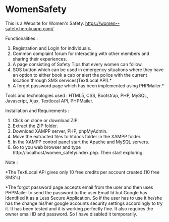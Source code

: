 # WomenSafety
This is a Website for Women's Safety. https://women--safety.herokuapp.com/

Functionalities :
1) Registration and Login for individuals.
2) Common complaint forum for interacting with other members and sharing their experiences.
3) A page consisting of Safety Tips that every women can follow.
4) SOS button which can be used in emergency situations where they have an option to either book a cab or alert the police with the current    location through SMS services(TextLocal API).*
5) A forgot password page which has been implemented using PHPMailer.*

Tools and technologies used : HTML5, CSS, Bootstrap, PHP, MySQL, Javascript, Ajax, Textlocal API, PHPMailer.

Installation and Requirements :
1) Click on clone or download ZIP.
2) Extract the ZIP folder.
3) Download XAMPP server, PHP, phpMyAdmin.
4) Move the extracted files to htdocs folder in the XAMPP folder.
5) In the XAMPP control panel start the Apache and MySQL servers.
6) Go to you web browser and type http://localhost/women_safety/index.php. Then start exploring.

Note :

*The TextLocal API gives only 10 free credits per account created.(10 free SMS's)

*The forgot password page accepts email from the user and then uses PHPMailer to send the password to the user Email Id but Google has identified it as a Less Secure Application. So if the user has to use it he/she has the change his/her google accounts security settings accordingly to try it. It has been tested and it is working perfectly fine. It also requires the owner email ID and password. So I have disabled it temporarily.
